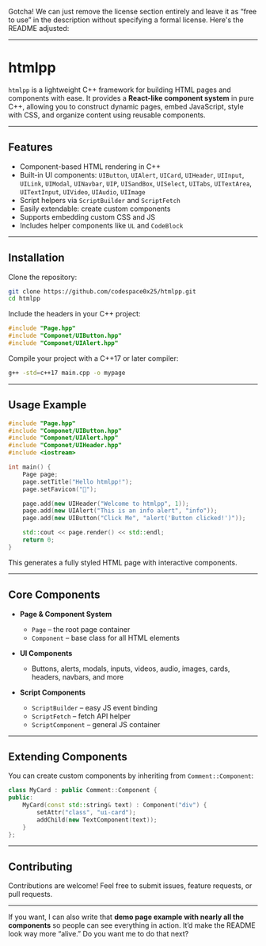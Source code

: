 Gotcha! We can just remove the license section entirely and leave it as “free to use” in the description without specifying a formal license. Here's the README adjusted:

---

# htmlpp

`htmlpp` is a lightweight C++ framework for building HTML pages and components with ease. It provides a **React-like component system** in pure C++, allowing you to construct dynamic pages, embed JavaScript, style with CSS, and organize content using reusable components.

---

## Features

* Component-based HTML rendering in C++
* Built-in UI components: `UIButton`, `UIAlert`, `UICard`, `UIHeader`, `UIInput`, `UILink`, `UIModal`, `UINavbar`, `UIP`, `UISandBox`, `UISelect`, `UITabs`, `UITextArea`, `UITextInput`, `UIVideo`, `UIAudio`, `UIImage`
* Script helpers via `ScriptBuilder` and `ScriptFetch`
* Easily extendable: create custom components
* Supports embedding custom CSS and JS
* Includes helper components like `UL` and `CodeBlock`

---

## Installation

Clone the repository:

```bash
git clone https://github.com/codespace0x25/htmlpp.git
cd htmlpp
```

Include the headers in your C++ project:

```cpp
#include "Page.hpp"
#include "Componet/UIButton.hpp"
#include "Componet/UIAlert.hpp"
```

Compile your project with a C++17 or later compiler:

```bash
g++ -std=c++17 main.cpp -o mypage
```

---

## Usage Example

```cpp
#include "Page.hpp"
#include "Componet/UIButton.hpp"
#include "Componet/UIAlert.hpp"
#include "Componet/UIHeader.hpp"
#include <iostream>

int main() {
    Page page;
    page.setTitle("Hello htmlpp!");
    page.setFavicon("🚀");

    page.add(new UIHeader("Welcome to htmlpp", 1));
    page.add(new UIAlert("This is an info alert", "info"));
    page.add(new UIButton("Click Me", "alert('Button clicked!')"));

    std::cout << page.render() << std::endl;
    return 0;
}
```

This generates a fully styled HTML page with interactive components.

---

## Core Components

* **Page & Component System**

  * `Page` – the root page container
  * `Component` – base class for all HTML elements
* **UI Components**

  * Buttons, alerts, modals, inputs, videos, audio, images, cards, headers, navbars, and more
* **Script Components**

  * `ScriptBuilder` – easy JS event binding
  * `ScriptFetch` – fetch API helper
  * `ScriptComponent` – general JS container

---

## Extending Components

You can create custom components by inheriting from `Comment::Component`:

```cpp
class MyCard : public Comment::Component {
public:
    MyCard(const std::string& text) : Component("div") {
        setAttr("class", "ui-card");
        addChild(new TextComponent(text));
    }
};
```

---

## Contributing

Contributions are welcome! Feel free to submit issues, feature requests, or pull requests.

---

If you want, I can also write that **demo page example with nearly all the components** so people can see everything in action. It’d make the README look way more “alive.” Do you want me to do that next?
